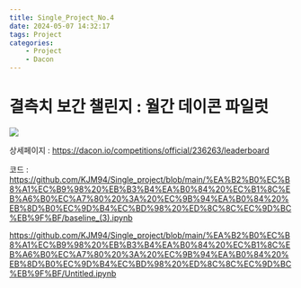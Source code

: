 ```yaml
---
title: Single_Project_No.4
date: 2024-05-07 14:32:17
tags: Project
categories:
    - Project
    - Dacon
---
```

# 결측치 보간 챌린지 : 월간 데이콘 파일럿

![](/image/rm.PNG)

상세페이지 : https://dacon.io/competitions/official/236263/leaderboard

코드 : https://github.com/KJM94/Single_project/blob/main/%EA%B2%B0%EC%B8%A1%EC%B9%98%20%EB%B3%B4%EA%B0%84%20%EC%B1%8C%EB%A6%B0%EC%A7%80%20%3A%20%EC%9B%94%EA%B0%84%20%EB%8D%B0%EC%9D%B4%EC%BD%98%20%ED%8C%8C%EC%9D%BC%EB%9F%BF/baseline_(3).ipynb

https://github.com/KJM94/Single_project/blob/main/%EA%B2%B0%EC%B8%A1%EC%B9%98%20%EB%B3%B4%EA%B0%84%20%EC%B1%8C%EB%A6%B0%EC%A7%80%20%3A%20%EC%9B%94%EA%B0%84%20%EB%8D%B0%EC%9D%B4%EC%BD%98%20%ED%8C%8C%EC%9D%BC%EB%9F%BF/Untitled.ipynb